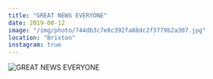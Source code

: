 ```yaml
---
title: "GREAT NEWS EVERYONE"
date: 2019-08-12
image: "/img/photo/744db3c7e8c392fa88dc2f3779b2a307.jpg"
location: "Brixton"
instagram: true
---
```


![GREAT NEWS EVERYONE](/img/photo/744db3c7e8c392fa88dc2f3779b2a307.jpg)
